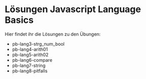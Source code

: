 # Lösungen Javascript Language Basics

Hier findet ihr die Lösungen zu den Übungen:
- pb-lang3-strg_num_bool
- pb-lang4-arith01
- pb-lang5-arith02
- pb-lang6-compare
- pb-lang7-string
- pb-lang8-pitfalls
